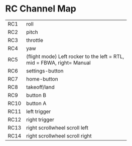 # RC Channel Map

|      |   |
|------|---|
| RC1  | roll |
| RC2  | pitch |
| RC3  | throttle |
| RC4  | yaw |
| RC5  | (flight mode) Left rocker to the left = RTL,<br/> mid = FBWA, right= Manual |
| RC6  | settings-button |
| RC7  | home-button |
| RC8  | takeoff/land |
| RC9  | button B |
| RC10 | button A |
| RC11 | left trigger |
| RC12 | right trigger |
| RC13 | right scrollwheel scroll left |
| RC14 | right scrollwheel scroll right |
